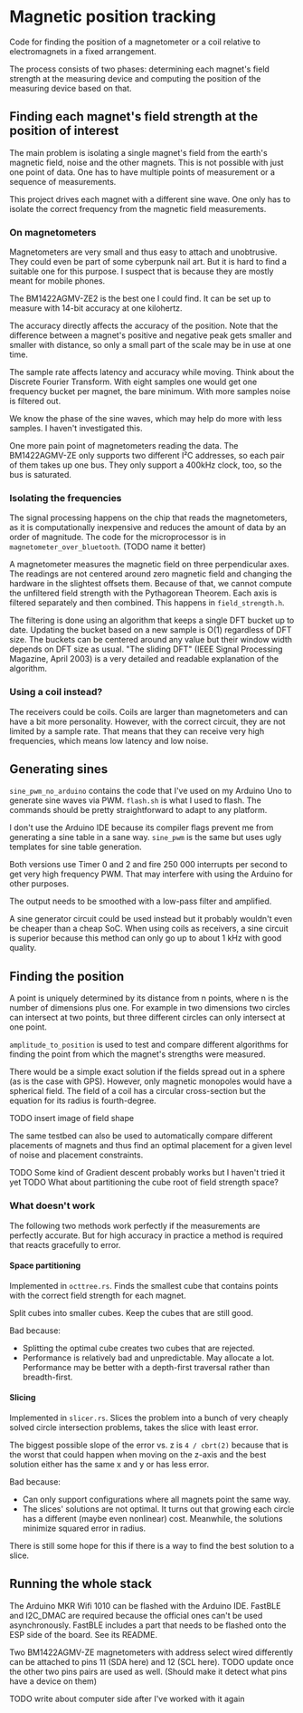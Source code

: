 # Magnetic position tracking

Code for finding the position of a magnetometer or a coil relative to electromagnets in a fixed arrangement.

The process consists of two phases: determining each magnet's field strength at the measuring device and computing the position of the measuring device based on that.

## Finding each magnet's field strength at the position of interest

The main problem is isolating a single magnet's field from the earth's magnetic field, noise and the other magnets. This is not possible with just one point of data. One has to have multiple points of measurement or a sequence of measurements.

This project drives each magnet with a different sine wave. One only has to isolate the correct frequency from the magnetic field measurements.

### On magnetometers

Magnetometers are very small and thus easy to attach and unobtrusive. They could even be part of some cyberpunk nail art. But it is hard to find a suitable one for this purpose. I suspect that is because they are mostly meant for mobile phones.

The BM1422AGMV-ZE2 is the best one I could find. It can be set up to measure with 14-bit accuracy at one kilohertz.

The accuracy directly affects the accuracy of the position. Note that the difference between a magnet's positive and negative peak gets smaller and smaller with distance, so only a small part of the scale may be in use at one time.

The sample rate affects latency and accuracy while moving. Think about the Discrete Fourier Transform. With eight samples one would get one frequency bucket per magnet, the bare minimum. With more samples noise is filtered out.

We know the phase of the sine waves, which may help do more with less samples. I haven't investigated this.

One more pain point of magnetometers reading the data. The BM1422AGMV-ZE only supports two different I²C addresses, so each pair of them takes up one bus. They only support a 400kHz clock, too, so the bus is saturated.

### Isolating the frequencies

The signal processing happens on the chip that reads the magnetometers, as it is computationally inexpensive and reduces the amount of data by an order of magnitude. The code for the microprocessor is in `magnetometer_over_bluetooth`. (TODO name it better)

A magnetometer measures the magnetic field on three perpendicular axes. The readings are not centered around zero magnetic field and changing the hardware in the slightest offsets them. Because of that, we cannot compute the unfiltered field strength with the Pythagorean Theorem. Each axis is filtered separately and then combined. This happens in `field_strength.h`.

The filtering is done using an algorithm that keeps a single DFT bucket up to date. Updating the bucket based on a new sample is O(1) regardless of DFT size. The buckets can be centered around any value but their window width depends on DFT size as usual. "The sliding DFT" (IEEE Signal Processing Magazine, April 2003) is a very detailed and readable explanation of the algorithm.

### Using a coil instead?

The receivers could be coils. Coils are larger than magnetometers and can have a bit more personality. However, with the correct circuit, they are not limited by a sample rate. That means that they can receive very high frequencies, which means low latency and low noise.

## Generating sines

`sine_pwm_no_arduino` contains the code that I've used on my Arduino Uno to generate sine waves via PWM. `flash.sh` is what I used to flash. The commands should be pretty straightforward to adapt to any platform.

I don't use the Arduino IDE because its compiler flags prevent me from generating a sine table in a sane way. `sine_pwm` is the same but uses ugly templates for sine table generation.

Both versions use Timer 0 and 2 and fire 250 000 interrupts per second to get very high frequency PWM. That may interfere with using the Arduino for other purposes.

The output needs to be smoothed with a low-pass filter and amplified.

A sine generator circuit could be used instead but it probably wouldn't even be cheaper than a cheap SoC. When using coils as receivers, a sine circuit is superior because this method can only go up to about 1 kHz with good quality.

## Finding the position

A point is uniquely determined by its distance from n points, where n is the number of dimensions plus one. For example in two dimensions two circles can intersect at two points, but three different circles can only intersect at one point.

`amplitude_to_position` is used to test and compare different algorithms for finding the point from which the magnet's strengths were measured.

There would be a simple exact solution if the fields spread out in a sphere (as is the case with GPS). However, only magnetic monopoles would have a spherical field. The field of a coil has a circular cross-section but the equation for its radius is fourth-degree.

TODO insert image of field shape

The same testbed can also be used to automatically compare different placements of magnets and thus find an optimal placement for a given level of noise and placement constraints.

TODO Some kind of Gradient descent probably works but I haven't tried it yet
TODO What about partitioning the cube root of field strength space?

### What doesn't work

The following two methods work perfectly if the measurements are perfectly accurate. But for high accuracy in practice a method is required that reacts gracefully to error.

#### Space partitioning

Implemented in `octtree.rs`. Finds the smallest cube that contains points with the correct field strength for each magnet.

Split cubes into smaller cubes. Keep the cubes that are still good.

Bad because:

- Splitting the optimal cube creates two cubes that are rejected.
- Performance is relatively bad and unpredictable. May allocate a lot. Performance may be better with a depth-first traversal rather than breadth-first.

#### Slicing

Implemented in `slicer.rs`. Slices the problem into a bunch of very cheaply solved circle intersection problems, takes the slice with least error.

The biggest possible slope of the error vs. z is `4 / cbrt(2)` because that is the worst that could happen when moving on the z-axis and the best solution either has the same x and y or has less error.

Bad because:

- Can only support configurations where all magnets point the same way.
- The slices' solutions are not optimal. It turns out that growing each circle has a different (maybe even nonlinear) cost. Meanwhile, the solutions minimize squared error in radius.

There is still some hope for this if there is a way to find the best solution to a slice.

## Running the whole stack

The Arduino MKR Wifi 1010 can be flashed with the Arduino IDE. FastBLE and I2C_DMAC are required because the official ones can't be used asynchronously. FastBLE includes a part that needs to be flashed onto the ESP side of the board. See its README.

Two BM1422AGMV-ZE magnetometers with address select wired differently can be attached to pins 11 (SDA here) and 12 (SCL here). TODO update once the other two pins pairs are used as well. (Should make it detect what pins have a device on them)

TODO write about computer side after I've worked with it again
